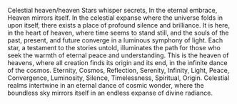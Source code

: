 Celestial heaven/heaven
Stars whisper secrets,
In the eternal embrace,
Heaven mirrors itself.
In the celestial expanse where the universe folds in upon itself, there exists a place of profound silence and brilliance. It is here, in the heart of heaven, where time seems to stand still, and the souls of the past, present, and future converge in a luminous symphony of light. Each star, a testament to the stories untold, illuminates the path for those who seek the warmth of eternal peace and understanding. This is the heaven of heavens, where all creation finds its origin and its end, in the infinite dance of the cosmos.
Eternity, Cosmos, Reflection, Serenity, Infinity, Light, Peace, Convergence, Luminosity, Silence, Timelessness, Spiritual, Origin.
Celestial realms intertwine in an eternal dance of cosmic wonder, where the boundless sky mirrors itself in an endless expanse of divine radiance.